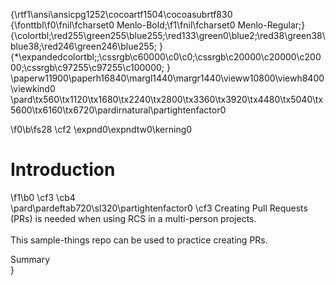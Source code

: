 {\rtf1\ansi\ansicpg1252\cocoartf1504\cocoasubrtf830
{\fonttbl\f0\fnil\fcharset0 Menlo-Bold;\f1\fnil\fcharset0 Menlo-Regular;}
{\colortbl;\red255\green255\blue255;\red133\green0\blue2;\red38\green38\blue38;\red246\green246\blue255;
}
{\*\expandedcolortbl;;\cssrgb\c60000\c0\c0;\cssrgb\c20000\c20000\c20000;\cssrgb\c97255\c97255\c100000;
}
\paperw11900\paperh16840\margl1440\margr1440\vieww10800\viewh8400\viewkind0
\pard\tx560\tx1120\tx1680\tx2240\tx2800\tx3360\tx3920\tx4480\tx5040\tx5600\tx6160\tx6720\pardirnatural\partightenfactor0

\f0\b\fs28 \cf2 \expnd0\expndtw0\kerning0
# Introduction
\f1\b0 \cf3 \cb4 \
\pard\pardeftab720\sl320\partightenfactor0
\cf3 Creating Pull Requests (PRs) is needed when using RCS in a multi-person projects.\
\
This sample-things repo can be used to practice creating PRs.

Summary \
}
